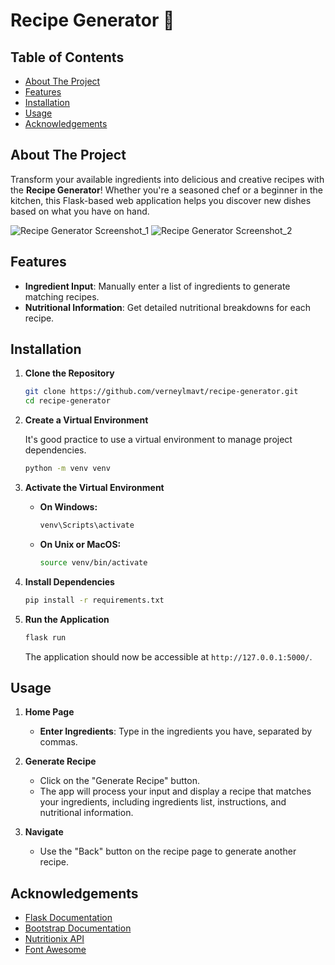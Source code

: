 # Recipe Generator 🍳

## Table of Contents

- [About The Project](#about-the-project)
- [Features](#features)
- [Installation](#installation)
- [Usage](#usage)
- [Acknowledgements](#acknowledgements)

## About The Project

Transform your available ingredients into delicious and creative recipes with the **Recipe Generator**! Whether you're a seasoned chef or a beginner in the kitchen, this Flask-based web application helps you discover new dishes based on what you have on hand.

![Recipe Generator Screenshot_1](static/assets/images/screenshot_1.png)
![Recipe Generator Screenshot_2](static/assets/images/screenshot_2.png)

## Features

- **Ingredient Input**: Manually enter a list of ingredients to generate matching recipes.
- **Nutritional Information**: Get detailed nutritional breakdowns for each recipe.

## Installation

1. **Clone the Repository**

    ```bash
    git clone https://github.com/verneylmavt/recipe-generator.git
    cd recipe-generator
    ```

2. **Create a Virtual Environment**

    It's good practice to use a virtual environment to manage project dependencies.

    ```bash
    python -m venv venv
    ```

3. **Activate the Virtual Environment**

    - **On Windows:**

        ```bash
        venv\Scripts\activate
        ```

    - **On Unix or MacOS:**

        ```bash
        source venv/bin/activate
        ```

4. **Install Dependencies**

    ```bash
    pip install -r requirements.txt
    ```


5. **Run the Application**

    ```bash
    flask run
    ```

    The application should now be accessible at `http://127.0.0.1:5000/`.

## Usage

1. **Home Page**

    - **Enter Ingredients**: Type in the ingredients you have, separated by commas.
   

2. **Generate Recipe**

    - Click on the "Generate Recipe" button.
    - The app will process your input and display a recipe that matches your ingredients, including ingredients list, instructions, and nutritional information.

3. **Navigate**

    - Use the "Back" button on the recipe page to generate another recipe.

## Acknowledgements

- [Flask Documentation](https://flask.palletsprojects.com/)
- [Bootstrap Documentation](https://getbootstrap.com/)
- [Nutritionix API](https://www.nutritionix.com/business/api)
- [Font Awesome](https://fontawesome.com/)

